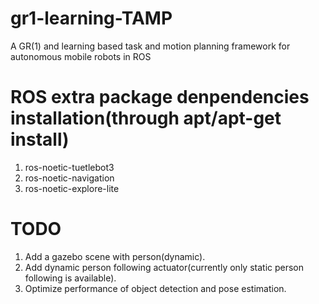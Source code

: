 # gr1-learning-TAMP
A GR(1) and learning based task and motion planning framework for autonomous mobile robots in ROS

# ROS extra package denpendencies installation(through apt/apt-get install)
1. ros-noetic-tuetlebot3
2. ros-noetic-navigation
3. ros-noetic-explore-lite

# TODO
1. Add a gazebo scene with person(dynamic).
2. Add dynamic person following actuator(currently only static person following is available).
3. Optimize performance of object detection and pose estimation.

